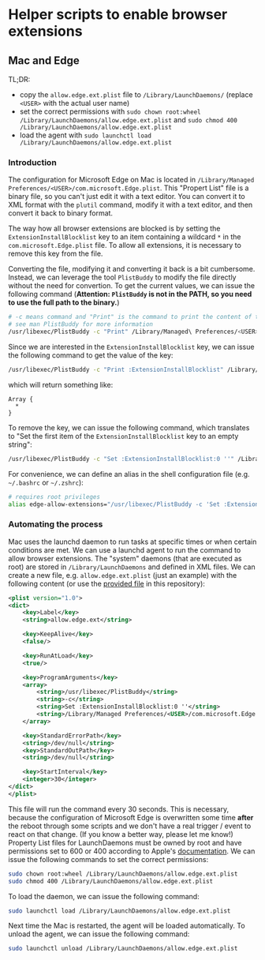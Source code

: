 # Helper scripts to enable browser extensions

## Mac and Edge

TL;DR:
- copy the `allow.edge.ext.plist` file to `/Library/LaunchDaemons/` (replace `<USER>` with the actual user name)
- set the correct permissions with `sudo chown root:wheel /Library/LaunchDaemons/allow.edge.ext.plist` and `sudo chmod 400 /Library/LaunchDaemons/allow.edge.ext.plist`
- load the agent with `sudo launchctl load /Library/LaunchDaemons/allow.edge.ext.plist`

### Introduction

The configuration for Microsoft Edge on Mac is located in `/Library/Managed Preferences/<USER>/com.microsoft.Edge.plist`. This "Propert List" file is a binary file, so you can't just edit it with a text editor. You can convert it to XML format with the `plutil` command, modify it with a text editor, and then convert it back to binary format.

The way how all browser extensions are blocked is by setting the `ExtensionInstallBlocklist` key to an item containing a wildcard `*` in the `com.microsoft.Edge.plist` file. To allow all extensions, it  is necessary to remove this key from the file.

Converting the file, modifying it and converting it back is a bit cumbersome. Instead, we can leverage the tool `PlistBuddy` to modify the file directly without the need for convertion. To get the current values, we can issue the following command (**Attention: `PlistBuddy` is not in the PATH, so you need to use the full path to the binary.**)

```bash
# -c means command and "Print" is the command to print the content of the file
# see man PlistBuddy for more information
/usr/libexec/PlistBuddy -c "Print" /Library/Managed\ Preferences/<USER>/com.microsoft.Edge.plist
```

Since we are interested in the `ExtensionInstallBlocklist` key, we can issue the following command to get the value of the key:

```bash
/usr/libexec/PlistBuddy -c "Print :ExtensionInstallBlocklist" /Library/Managed\ Preferences/<USER>/com.microsoft.Edge.plist
```

which will return something like:

```
Array {
  *
}
```

To remove the key, we can issue the following command, which translates to "Set the first item of the `ExtensionInstallBlocklist` key to an empty string":

```bash
/usr/libexec/PlistBuddy -c "Set :ExtensionInstallBlocklist:0 ''" /Library/Managed\ Preferences/<USER>/com.microsoft.Edge.plist
```

For convenience, we can define an alias in the shell configuration file (e.g. `~/.bashrc` or `~/.zshrc`):

```bash
# requires root privileges
alias edge-allow-extensions="/usr/libexec/PlistBuddy -c 'Set :ExtensionInstallBlocklist:0 \"\"' /Library/Managed\ Preferences/<USER>/com.microsoft.Edge.plist"
```

### Automating the process

Mac uses the launchd daemon to run tasks at specific times or when certain conditions are met. We can use a launchd agent to run the command to allow browser extensions. The "system" daemons (that are executed as root) are stored in `/Library/LaunchDaemons` and defined in XML files. We can create a new file, e.g. `allow.edge.ext.plist` (just an example) with the following content (or use the [provided file](allow.edge.ext.plist) in this repository):

```xml
<plist version="1.0">
<dict>
	<key>Label</key>
	<string>allow.edge.ext</string>

	<key>KeepAlive</key>
	<false/>

	<key>RunAtLoad</key>
	<true/>

	<key>ProgramArguments</key>
	<array>
		<string>/usr/libexec/PlistBuddy</string>
		<string>-c</string>
		<string>Set :ExtensionInstallBlocklist:0 ''</string>
		<string>/Library/Managed Preferences/<USER>/com.microsoft.Edge.plist</string>
	</array>

	<key>StandardErrorPath</key>
	<string>/dev/null</string>
	<key>StandardOutPath</key>
	<string>/dev/null</string>

	<key>StartInterval</key>
	<integer>30</integer>
</dict>
</plist>
```

This file will run the command every 30 seconds. This is necessary, because the configuration of Microsoft Edge is overwritten some time **after** the reboot through some scripts and we don't have a real trigger / event to react on that change. (If you know a better way, please let me know!)
Property List files for LaunchDaemons must be owned by root and have permissions set to 600 or 400 according to Apple's [documentation](https://developer.apple.com/library/archive/documentation/MacOSX/Conceptual/BPSystemStartup/Chapters/CreatingLaunchdJobs.html). We can issue the following commands to set the correct permissions:

```bash
sudo chown root:wheel /Library/LaunchDaemons/allow.edge.ext.plist
sudo chmod 400 /Library/LaunchDaemons/allow.edge.ext.plist
```

To load the daemon, we can issue the following command:

```bash
sudo launchctl load /Library/LaunchDaemons/allow.edge.ext.plist
```

Next time the Mac is restarted, the agent will be loaded automatically.
To unload the agent, we can issue the following command:

```bash
sudo launchctl unload /Library/LaunchDaemons/allow.edge.ext.plist
```